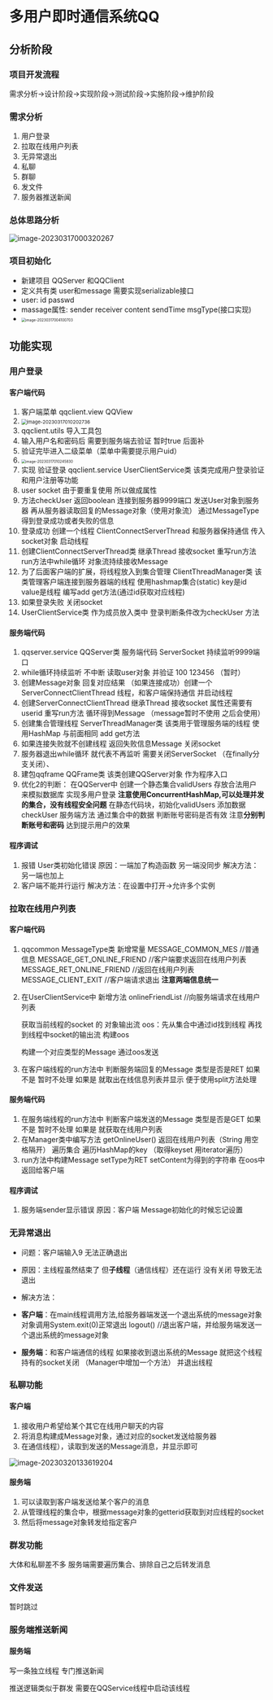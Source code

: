 # 多用户即时通信系统QQ

## 分析阶段

### 项目开发流程

需求分析->设计阶段->实现阶段->测试阶段->实施阶段->维护阶段

### 需求分析

1. 用户登录
2. 拉取在线用户列表
3. 无异常退出
4. 私聊
5. 群聊
6. 发文件
7. 服务器推送新闻

### 总体思路分析

![image-20230317000320267](https://cora-typora-test-2023.oss-cn-shanghai.aliyuncs.com/pics/image-20230317000320267.png)

### 项目初始化

- 新建项目 QQServer 和QQClient
- 定义共有类 user和message 需要实现serializable接口
- user: id passwd 
- massage属性: sender receiver content sendTime msgType(接口实现)
-  <img src="https://cora-typora-test-2023.oss-cn-shanghai.aliyuncs.com/pics/image-20230317004100703.png" alt="image-20230317004100703" style="zoom:50%;" />

## 功能实现

### 用户登录

#### 客户端代码

1. 客户端菜单 qqclient.view QQView
2. <img src="https://cora-typora-test-2023.oss-cn-shanghai.aliyuncs.com/pics/image-20230317010202736.png" alt="image-20230317010202736" style="zoom:67%;" />
3.  qqclient.utils 导入工具包
4. 输入用户名和密码后 需要到服务端去验证 暂时true 后面补 
5. 验证完毕进入二级菜单（菜单中需要提示用户uid）
6. <img src="https://cora-typora-test-2023.oss-cn-shanghai.aliyuncs.com/pics/image-20230317010245830.png" alt="image-20230317010245830" style="zoom:50%;" />
7. 实现 验证登录 qqclient.service UserClientService类 该类完成用户登录验证和用户注册等功能
8. user socket 由于要重复使用 所以做成属性 
9. 方法checkUser 返回boolean 连接到服务器9999端口  发送User对象到服务器 再从服务器读取回复的Message对象（使用对象流）
	通过MessageType得到登录成功或者失败的信息
10. 登录成功 创建一个线程 ClientConnectServerThread 和服务器保持通信 传入socket对象  启动线程
11. 创建ClientConnectServerThread类 继承Thread 接收socket 重写run方法 run方法中while循环 对象流持续接收Message
12. 为了后面客户端的扩展，将线程放入到集合管理 ClientThreadManager类
	该类管理客户端连接到服务器端的线程 使用hashmap集合(static) key是id value是线程
	编写add get方法(通过id获取对应线程)
13. 如果登录失败 关闭socket
14.  UserClientService类 作为成员放入类中  登录判断条件改为checkUser 方法

#### 服务端代码

1. qqserver.service QQServer类 服务端代码 ServerSocket 持续监听9999端口
2.  while循环持续监听 不中断 读取user对象 并验证 100 123456  （暂时）
3. 创建Message对象 回复对应结果 
	（如果连接成功）创建一个ServerConnectClientThread 线程，和客户端保持通信 并启动线程
4. 创建ServerConnectClientThread 继承Thread 接收socket 属性还需要有userid 重写run方法 循环得到Message
	（message暂时不使用 之后会使用）
5. 创建集合管理线程 ServerThreadManager类 该类用于管理服务端的线程 使用HashMap
	与前面相同 add get方法
6. 如果连接失败就不创建线程 返回失败信息Message 关闭socket 
7. 服务器退出while循环 就代表不再监听  需要关闭ServerSocket （在finally分支关闭）、
8. 建包qqframe QQFrame类 该类创建QQServer对象 作为程序入口
9. 优化2的判断：
	在QQServer中 创建一个静态集合validUsers 存放合法用户 来模拟数据库 实现多用户登录
	**注意使用ConcurrentHashMap,可以处理并发的集合，没有线程安全问题**
	在静态代码块，初始化validUsers 添加数据
	checkUser 服务端方法 通过集合中的数据 判断账号密码是否有效
	注意**分别判断账号和密码** 达到提示用户的效果

#### 程序调试

1. 报错 User类初始化错误 原因：一端加了构造函数 另一端没同步 解决方法：另一端也加上 
2. 客户端不能并行运行 解决方法：在设置中打开->允许多个实例



### 拉取在线用户列表

#### 客户端代码

1. qqcommon MessageType类 新增常量
	MESSAGE_COMMON_MES //普通信息
	MESSAGE_GET_ONLINE_FRIEND //客户端要求返回在线用户列表
	MESSAGE_RET_ONLINE_FRIEND //返回在线用户列表
	MESSAGE_CLIENT_EXIT //客户端请求退出
	**注意两端信息统一**

2. 在UserClientService中 新增方法 onlineFriendList  //向服务端请求在线用户列表

	获取当前线程的socket 的 对象输出流 oos：先从集合中通过id找到线程 再找到线程中socket的输出流 构建oos

	构建一个对应类型的Message  通过oos发送

3. 在客户端线程的run方法中 判断服务端回复的Message 类型是否是RET 
	如果不是 暂时不处理 如果是 就取出在线信息列表并显示 便于使用split方法处理

#### 服务端代码

1. 在服务端线程的run方法中 判断客户端发送的Message 类型是否是GET
	如果不是 暂时不处理 如果是 就获取在线用户列表
2. 在Manager类中编写方法 getOnlineUser() 返回在线用户列表（String 用空格隔开）
	遍历集合 遍历HashMap的key  （取得keyset 用iterator遍历）
3. run方法中构建Message setType为RET setContent为得到的字符串 
	在oos中返回给客户端

#### 程序调试

1. 服务端sender显示错误 原因：客户端 Message初始化的时候忘记设置 



### 无异常退出

- 问题：客户端输入9 无法正确退出 
- 原因：主线程虽然结束了 但**子线程**（通信线程）还在运行 没有关闭 导致无法退出  
- 解决方法：
- **客户端**：在main线程调用方法,给服务器端发送一个退出系统的message对象
	对象调用System.exit(0)正常退出
	logout() //退出客户端，并给服务端发送一个退出系统的message对象

- **服务端**：和客户端通信的线程 如果接收到退出系统的Message 
	就把这个线程持有的socket关闭 （Manager中增加一个方法） 并退出线程

### 私聊功能

#### 客户端

1. 接收用户希望给某个其它在线用户聊天的内容
2. 将消息构建成Message对象，通过对应的socket发送给服务器
3. 在通信线程），读取到发送的Message消息，并显示即可

![image-20230320133619204](https://cora-typora-test-2023.oss-cn-shanghai.aliyuncs.com/pics/image-20230320133619204.png)



#### 服务端

1. 可以读取到客户端发送给某个客户的消息 
2. 从管理线程的集合中，根据message对象的getterid获取到对应线程的socket
3. 然后将message对象转发给指定客户



### 群发功能

大体和私聊差不多 服务端需要遍历集合、排除自己之后转发消息



### 文件发送

暂时跳过

### 服务端推送新闻

#### 服务端

写一条独立线程 专门推送新闻 

推送逻辑类似于群发 需要在QQService线程中启动该线程



